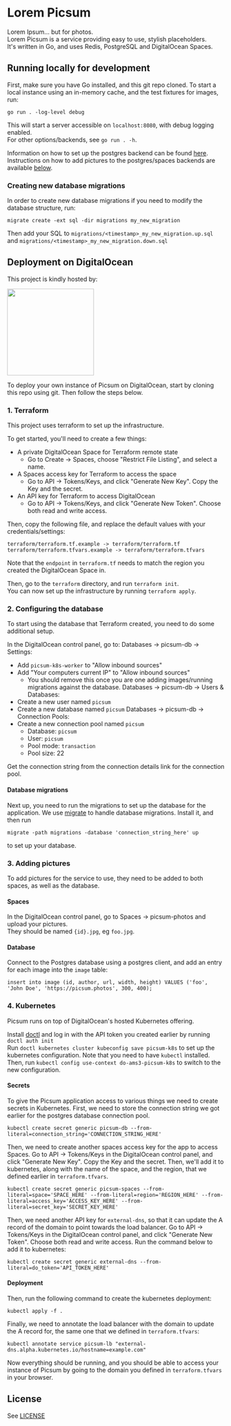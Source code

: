 Lorem Picsum
===========

Lorem Ipsum... but for photos.  
Lorem Picsum is a service providing easy to use, stylish placeholders.  
It's written in Go, and uses Redis, PostgreSQL and DigitalOcean Spaces.

## Running locally for development
First, make sure you have Go installed, and this git repo cloned.
To start a local instance using an in-memory cache, and the test fixtures for images, run:
```
go run . -log-level debug
```
This will start a server accessible on `localhost:8080`, with debug logging enabled.  
For other options/backends, see `go run . -h`.  

Information on how to set up the postgres backend can be found [here](#database-migrations).  
Instructions on how to add pictures to the postgres/spaces backends are available [below](#3-adding-pictures).

### Creating new database migrations
In order to create new database migrations if you need to modify the database structure, run:
```
migrate create -ext sql -dir migrations my_new_migration
```
Then add your SQL to `migrations/<timestamp>_my_new_migration.up.sql` and `migrations/<timestamp>_my_new_migration.down.sql`

## Deployment on DigitalOcean
<p>This project is kindly hosted by:</p>
<p>
  <a href="https://www.digitalocean.com/">
    <img src="https://opensource.nyc3.cdn.digitaloceanspaces.com/attribution/assets/SVG/DO_Logo_horizontal_blue.svg" width="201px">
  </a>
</p>

To deploy your own instance of Picsum on DigitalOcean, start by cloning this repo using git. Then follow the steps below.

### 1. Terraform
This project uses terraform to set up the infrastructure.

To get started, you'll need to create a few things:
- A private DigitalOcean Space for Terraform remote state
  - Go to Create -> Spaces, choose "Restrict File Listing", and select a name.
- A Spaces access key for Terraform to access the space
  - Go to API -> Tokens/Keys, and click "Generate New Key". Copy the Key and the secret.
- An API key for Terraform to access DigitalOcean
  - Go to API -> Tokens/Keys, and click "Generate New Token". Choose both read and write access.

Then, copy the following file, and replace the default values with your credentials/settings:
```
terraform/terraform.tf.example -> terraform/terraform.tf
terraform/terraform.tfvars.example -> terraform/terraform.tfvars
```
Note that the `endpoint` in `terraform.tf` needs to match the region you created the DigitalOcean Space in.

Then, go to the `terraform` directory, and run `terraform init`.  
You can now set up the infrastructure by running `terraform apply`.

### 2. Configuring the database
To start using the database that Terraform created, you need to do some additional setup.

In the DigitalOcean control panel, go to:
Databases -> picsum-db -> Settings:
  - Add `picsum-k8s-worker` to "Allow inbound sources"
  - Add "Your computers current IP" to "Allow inbound sources"
    - You should remove this once you are one adding images/running migrations against the database.
Databases -> picsum-db -> Users & Databases:
 - Create a new user named `picsum`
 - Create a new database named `picsum`
Databases -> picsum-db -> Connection Pools:
  - Create a new connection pool named `picsum`
    - Database: `picsum`
    - User: `picsum`
    - Pool mode: `transaction`
    - Pool size: 22

Get the connection string from the connection details link for the connection pool.

#### Database migrations
Next up, you need to run the migrations to set up the database for the application.
We use [migrate](https://github.com/golang-migrate/migrate) to handle database migrations.
Install it, and then run
```
migrate -path migrations -database 'connection_string_here' up
```
to set up your database.

### 3. Adding pictures
To add pictures for the service to use, they need to be added to both spaces, as well as the database.

#### Spaces
In the DigitalOcean control panel, go to Spaces -> picsum-photos and upload your pictures.  
They should be named `{id}.jpg`, eg `foo.jpg`.

#### Database
Connect to the Postgres database using a postgres client, and add an entry for each image into the `image` table:  
```
insert into image (id, author, url, width, height) VALUES ('foo', 'John Doe', 'https://picsum.photos', 300, 400);
```

### 4. Kubernetes
Picsum runs on top of DigitalOcean's hosted Kubernetes offering.

Install [doctl](https://github.com/digitalocean/doctl) and log in with the API token you created earlier by running `doctl auth init`  
Run `doctl kubernetes cluster kubeconfig save picsum-k8s` to set up the kubernetes configuration. Note that you need to have `kubectl` installed.  
Then, run `kubectl config use-context do-ams3-picsum-k8s` to switch to the new configuration.  

#### Secrets
To give the Picsum application access to various things we need to create secrets in Kubernetes.
First, we need to store the connection string we got earlier for the postgres database connection pool. 
```
kubectl create secret generic picsum-db --from-literal=connection_string='CONNECTION_STRING_HERE'
```

Then, we need to create another spaces access key for the app to access Spaces.
Go to API -> Tokens/Keys in the DigitalOcean control panel, and click "Generate New Key". Copy the Key and the secret.
Then, we'll add it to kubernetes, along with the name of the space, and the region, that we defined earlier in `terraform.tfvars`.
```
kubectl create secret generic picsum-spaces --from-literal=space='SPACE_HERE' --from-literal=region='REGION_HERE' --from-literal=access_key='ACCESS_KEY_HERE' --from-literal=secret_key='SECRET_KEY_HERE'
```

Then, we need another API key for `external-dns`, so that it can update the A record of the domain to point towards the load balancer.
Go to API -> Tokens/Keys in the DigitalOcean control panel, and click "Generate New Token". Choose both read and write access.
Run the command below to add it to kubernetes:
```
kubectl create secret generic external-dns --from-literal=do_token='API_TOKEN_HERE'
```

#### Deployment
Then, run the following command to create the kubernetes deployment:
```
kubectl apply -f .
```

Finally, we need to annotate the load balancer with the domain to update the A record for, the same one that we defined in `terraform.tfvars`:
```
kubectl annotate service picsum-lb "external-dns.alpha.kubernetes.io/hostname=example.com"
```

Now everything should be running, and you should be able to access your instance of Picsum by going to the domain you defined in `terraform.tfvars` in your browser.

## License
See [LICENSE](./LICENSE)
